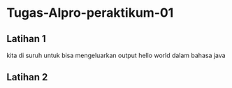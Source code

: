 # Tugas-Alpro-peraktikum-01

## Latihan 1
kita di suruh untuk bisa mengeluarkan output hello world dalam bahasa java 

## Latihan 2
